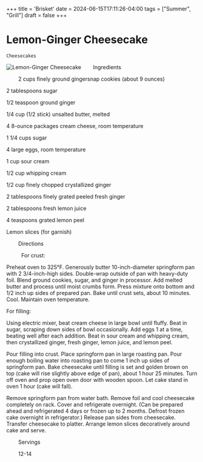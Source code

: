 +++
title = 'Brisket'
date = 2024-06-15T17:11:26-04:00
tags = ["Summer", "Grill"]
draft = false
+++
# Lemon-Ginger Cheesecake

`Cheesecakes`

![Lemon-Ginger Cheesecake](http://www.epicurious.com/images/recipesmenus/2003/2003_june/108255_116.jpg)        Ingredients       

         2 cups finely ground gingersnap cookies (about 9 ounces)

2 tablespoons sugar

1/2 teaspoon ground ginger

1/4 cup (1/2 stick) unsalted butter, melted

4 8-ounce packages cream cheese, room temperature

1 1/4 cups sugar

4 large eggs, room temperature

1 cup sour cream

1/2 cup whipping cream

1/2 cup finely chopped crystallized ginger

2 tablespoons finely grated peeled fresh ginger

2 tablespoons fresh lemon juice

4 teaspoons grated lemon peel

Lemon slices (for garnish)

        Directions       

           For crust:

Preheat oven to 325°F. Generously butter 10-inch-diameter springform pan with 2 3/4-inch-high sides. Double-wrap outside of pan with heavy-duty foil. Blend ground cookies, sugar, and ginger in processor. Add melted butter and process until moist crumbs form. Press mixture onto bottom and 1/2 inch up sides of prepared pan. Bake until crust sets, about 10 minutes. Cool. Maintain oven temperature.

For filling:

Using electric mixer, beat cream cheese in large bowl until fluffy. Beat in sugar, scraping down sides of bowl occasionally. Add eggs 1 at a time, beating well after each addition. Beat in sour cream and whipping cream, then crystallized ginger, fresh ginger, lemon juice, and lemon peel.

Pour filling into crust. Place springform pan in large roasting pan. Pour enough boiling water into roasting pan to come 1 inch up sides of springform pan. Bake cheesecake until filling is set and golden brown on top (cake will rise slightly above edge of pan), about 1 hour 25 minutes. Turn off oven and prop open oven door with wooden spoon. Let cake stand in oven 1 hour (cake will fall).

Remove springform pan from water bath. Remove foil and cool cheesecake completely on rack. Cover and refrigerate overnight. (Can be prepared ahead and refrigerated 4 days or frozen up to 2 months. Defrost frozen cake overnight in refrigerator.) Release pan sides from cheesecake. Transfer cheesecake to platter. Arrange lemon slices decoratively around cake and serve.        

        Servings       

         12-14      
